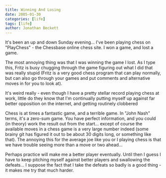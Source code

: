 ```yaml
---
title: Winning And Losing
date: 2005-01-30
categories: [life]
tags: [life]
author: Jonathan Beckett
---
```


It's been an up and down Sunday evening... I've been playing chess on "PlayChess" - the Chessbase online chess site. I won a game, and lost a game.

The most annoying thing was that I was winning the game I lost. As I type this, Fritz is busy chugging through the game figuring out what I did that was really stupid (Fritz is a very good chess program that can play normally, but can also go through your games and put comments and alternative moves in for you to look at).

It's weird really - even though I have a pretty stellar record playing chess at work, little do they know that I'm continually putting myself up against far better opposition on the internet, and getting routinely clobbered 

Chess is at times a fantastic game, and a terrible game. In "John Nash" terms, it's a zero-sum game. You have perfect information, and you could (in theory) work the result out from the start... except of course the available moves in a chess game is a very large number indeed (some brainy git has figured it out to be about 30 digits long, or something like that). The annoying this for the average joe like you or I playing chess is that we have trouble seeing more than a move or two ahead...

Perhaps practice will make me a better player eventually. Until then I guess I have to keep pitching myself against better players and swallowing the defeats... I suppose the fact that I take the defeats so badly is a good thing - it makes me try that much harder.